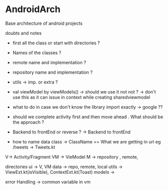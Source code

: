 # AndroidArch
Base architecture of android projects
 
doubts and notes
- first all the class or start with directories ? 
- Names of the classes ?
- remote name and implementation ?
- repository name and implementation ?
- utils -> imp. or extra ?
- val viewModel by viewModels<TheViewModel>() -> should we use it not not ? -> don't use this as it can issue in context 
   while creating sharedviewmodel
- what to do in case we don't know the library import exactly -> google ??   
- should we complete activity first and then move ahead . What should be the approach ? 
-  Backend to frontEnd or reverse ? -> Backend to frontEnd
  
- how to name data class -> ClassName == What we are getting in url eg /tweets -> Tweets.kt








V-> Activity/Fragment
VM -> VieModel
M -> repository , remote, 

directories
ui -> V, VM
data -> repo, remote, local
utils -> ViewExt.kt(isVisible), ContextExt.kt(Toast) 
models -> 

error Handling -> common variable in vm